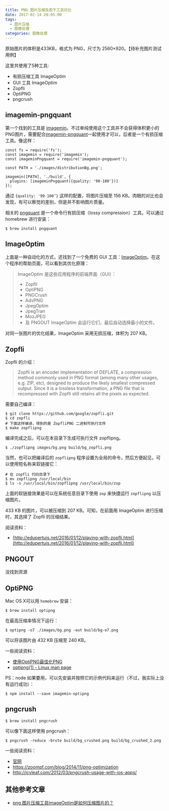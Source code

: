 ```yaml
---
title: PNG 图片压缩及若干工具对比
date: 2017-02-14 20:05:00
tags:
  - 图片压缩
  - 图像处理
categories: 图像处理
---
```


原始图片的体积是433KB，格式为 PNG，尺寸为 2560×920。【待补充图片测试用例】

这里共使用了5种工具:

+ 有损压缩工具 ImageOptim
+ GUI 工具 ImageOptim
+ Zopfli
+ OptiPNG
+ pngcrush

<!-- more -->

## imagemin-pngquant

第一个找到的工具是 [imagemin](https://github.com/imagemin/imagemin)。不过单纯使用这个工具并不会获得体积更小的PNG图片，需要配合[imagemin-pngquant](https://github.com/imagemin/imagemin-pngquant)一起使用才可以，后者是一个有损压缩工具。像这样：

```
const fs = require('fs');
const imagemin = require('imagemin');
const imageminPngquant = require('imagemin-pngquant');

const PATH = './images/distributionBg.png';

imagemin([PATH], './build', {
  plugins: [imageminPngquant({quality: '90-100'})]
});
```

通过 `{quality: '99-100’}` 这样的配置，将图片压缩至 156 KB。肉眼的对比也会发现，有可以察觉的差别，但是并不影响图片质量。

相关的 [pngquant](https://pngquant.org/) 是一个命令行有损压缩（lossy compression）工具。可以通过 homebrew 进行安装：

```
$ brew install pngquant
```

## ImageOptim

上面是一种自动化的方式，还找到了一个免费的 GUI 工具：[ImageOptim](https://imageoptim.com/howto.html)。在这个程序的帮助页面，可以看到其优化原理：

> ImageOptim 是这些应用程序的前端界面（GUI）：
> 
> * Zopfli
> * OptiPNG
> * PNGCrush
> * AdvPNG
> * JpegOptim
> * JpegTran
> * MozJPEG
> * 及 PNGOUT
> ImageOptim 会运行它们，最后自动选择最小的文件。

对同一张图片的优化结果，ImageOptim 采用无损压缩，体积为 207 KB。

## Zopfli

Zopfli 的介绍：

> Zopfli is an encoder implementation of DEFLATE, a compression method commonly used in PNG format (among many other usages, e.g. ZIP, etc), designed to produce the likely smallest compressed output. Since it is a lossless transformation, a PNG file that is recompressed with Zopfli still retains all the pixels as expected.

需要自己编译：

```
$ git clone https://github.com/google/zopfli.git
$ cd zopfli
# 下面这样编译，得到的是 ZopfliPNG 二进制可执行文件
$ make zopflipng
```

编译完成之后，可以在本目录下生成可执行文件 zopflipng。

```
$ ./zopflipng images/bg.png build/bg_zopfli.png
```

当然，也可以把编译后的 `zopflipng` 程序设置为全局的命令，然后方便起见，可以使用短名称来软链接它：

```
# 在 zopfli 代码目录下
$ mv zopflipng /usr/local/bin
$ ls -s /usr/local/bin/zopflipng /usr/local/bin/zop
```

上面的软链接效果是可以在系统任意目录下使用 `zop` 来快捷运行 `zopflipng` 以压缩图片。

433 KB 的图片，可以被压缩到 207 KB。可知，在前面用 ImageOptim 进行压缩时，其选择了 Zopfli 的压缩结果。

阅读资料：

+ [http://edupertuis.net/2016/01/12/playing-with-zopfli.html](http://edupertuis.net/2016/01/12/playing-with-zopfli.html)

## PNGOUT

没找到资源

## OptiPNG

Mac OS X可以用 `homebrew` 安装：

```
$ brew install optipng
```

在最高压缩率情况下运行：

```
$ optipng -o7 ./images/bg.png -out build/bg-o7.png
```

可以将该图片由 432 KB 压缩至 240 KB。

一些阅读资料：

+ [使用OptiPNG最佳化PNG](http://blog.roachking.net/blog/2013/01/30/optimization-with-optipng/)
+ [optipng(1) - Linux man page](https://linux.die.net/man/1/optipng)

PS：node 如果要用，可以先安装并按照它的示例代码来运行（不过，我实际上没有运行成功）：

```
$ npm install --save imagemin-optipng
```

## pngcrush

```
$ brew install pngcrush
```

可以像下面这样使用 pngcrush：

```
$ pngcrush -reduce -brute build/bg_crushed.png build/bg_crushed_2.png
```

一些阅读资料：

+ [官网](http://pngcrush.com/)
+ https://zoompf.com/blog/2014/11/png-optimization
+ http://icyleaf.com/2012/03/pngcrush-usage-with-ios-apps/


## 其他参考文章

+ [png 图片压缩工具ImageOptim是如何压缩图片的？](https://www.zhihu.com/question/23752454)
